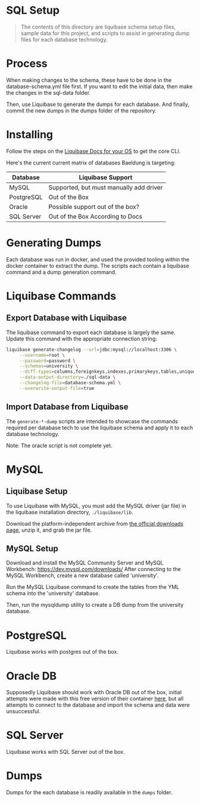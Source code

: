 # SQL Setup
> The contents of this directory are liquibase schema setup files,
> sample data for this project, and scripts to assist in generating dump files for each database technology.

# Process
When making changes to the schema, these have to be done in the database-schema.yml file first. If you want to edit the initial data, then make the changes in the sql-data folder.

Then, use Liquibase to generate the dumps for each database. And finally, commit the new dumps in the dumps folder of the repository.

# Installing

Follow the steps on the [Liquibase Docs for your OS](https://docs.liquibase.com/start/install/home.html) to get the core CLI.

Here's the current current matrix of databases Baeldung is targeting:

| Database   | Liquibase Support                       |
|------------|-----------------------------------------|
| MySQL      | Supported, but must manually add driver |
| PostgreSQL | Out of the Box                          |
| Oracle     | Possible support out of the box?        |
| SQL Server | Out of the Box According to Docs        |

# Generating Dumps

Each database was run in docker, and used the provided tooling within the docker container to extract the dump.
The scripts each contain a liquibase command and a dump generation command.

# Liquibase Commands

## Export Database with Liquibase

The liquibase command to export each database is largely the same. Update this command with the appropriate connection string:

```bash
liquibase generate-changelog --url=jdbc:mysql://localhost:3306 \
     --username=root \
     --password=password \
     --schemas=university \
     --diff-types=columns,foreignkeys,indexes,primarykeys,tables,uniqueconstraints,views,sequences,data \
     --data-output-directory=./sql-data \
     --changelog-file=database-schema.yml \
     --overwrite-output-file=true
```

## Import Database from Liquibase

The `generate-*-dump` scripts are intended to showcase the commands required per database tech to use the liquibase schema
and apply it to each database technology.

Note: The oracle script is not complete yet.

# MySQL

## Liquibase Setup
To use Liquibase with MySQL, you must add the MySQL driver (jar file) in the liquibase installation directory, `./liquibase/lib`.

Download the platform-independent archive from [the official downloads page](https://dev.mysql.com/downloads/connector/j/), unzip it, and grab the jar file.

## MySQL Setup

Download and install the MySQL Community Server and MySQL Workbench: https://dev.mysql.com/downloads/ After connecting to the MySQL Workbench, create a new database called 'university'.

Run the MySQL Liquibase command to create the tables from the YML schema into the 'university' database.

Then, run the mysqldump utility to create a DB dump from the university database. 

# PostgreSQL

Liquibase works with postgres out of the box.

# Oracle DB

Supposedly Liquibase should work with Oracle DB out of the box, initial attempts were made with this free version of their container [here](https://container-registry.oracle.com/ords/f?p=113:4:101629893045627:::RP,4:P4_REPOSITORY,AI_REPOSITORY,P4_REPOSITORY_NAME,AI_REPOSITORY_NAME:1863,1863,Oracle%20Database%20Free,Oracle%20Database%20Free&cs=3twiMjqN3EOSBKzXHBgMMaAo2j4hCTCd2AQ1jFYpQV7qHYFJmydU4adDMtYETB3n43WxXP7fuLAAbU2ZSD7hLsg),
but all attempts to connect to the database and import the schema and data were unsuccessful.

# SQL Server

Liquibase works with SQL Server out of the box.

# Dumps

Dumps for the each database is readily available in the `dumps` folder.
